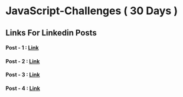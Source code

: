 # JavaScript-Challenges ( 30 Days )

## Links For Linkedin Posts 
#### Post - 1 : <a href = "https://www.linkedin.com/posts/veda-sri-varsha-kura_learntocode-30daysofcode-buildinpublic-activity-7279488926271074305-95gW?utm_source=share&utm_medium=member_desktop"> Link  </a>

#### Post - 2 : <a href = "https://www.linkedin.com/posts/veda-sri-varsha-kura_learntocode-30daysofcode-buildinpublic-activity-7279873942532603904-3IUU?utm_source=share&utm_medium=member_desktop"> Link </a>

#### Post - 3 : <a href = "https://www.linkedin.com/posts/veda-sri-varsha-kura_30daysofcode-codingcommunity-softwaredevelopment-activity-7280231532588421121-eo82?utm_source=share&utm_medium=member_desktop"> Link </a>

#### Post - 4 : <a href = "https://www.linkedin.com/posts/veda-sri-varsha-kura_30daysofcode-javascript-codingjourney-activity-7280586941719322624-qds2?utm_source=share&utm_medium=member_desktop "> Link </a>